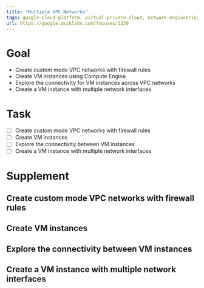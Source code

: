 ```yaml
---
title: "Multiple VPC Networks"
tags: google-cloud-platform, virtual-private-cloud, network-engineering
url: https://google.qwiklabs.com/focuses/1230
---
```


# Goal
- Create custom mode VPC networks with firewall rules
- Create VM instances using Compute Engine
- Explore the connectivity for VM instances across VPC networks
- Create a VM instance with multiple network interfaces

# Task
- [ ] Create custom mode VPC networks with firewall rules
- [ ] Create VM instances
- [ ] Explore the connectivity between VM instances
- [ ] Create a VM instance with multiple network interfaces

# Supplement
## Create custom mode VPC networks with firewall rules
## Create VM instances
## Explore the connectivity between VM instances
## Create a VM instance with multiple network interfaces
